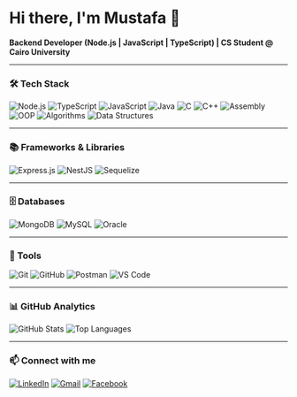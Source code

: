 # Hi there, I'm Mustafa 👋

**Backend Developer (Node.js | JavaScript | TypeScript) | CS Student @ Cairo University**

---

### 🛠️ Tech Stack
![Node.js](https://img.shields.io/badge/Node.js-43853D?style=for-the-badge&logo=node-dot-js&logoColor=white)
![TypeScript](https://img.shields.io/badge/TypeScript-007ACC?style=for-the-badge&logo=typescript&logoColor=white)
![JavaScript](https://img.shields.io/badge/JavaScript-F7DF1E?style=for-the-badge&logo=javascript&logoColor=black)
![Java](https://img.shields.io/badge/Java-ED8B00?style=for-the-badge&logo=openjdk&logoColor=white)
![C](https://img.shields.io/badge/C-00599C?style=for-the-badge&logo=c&logoColor=white)
![C++](https://img.shields.io/badge/C++-00599C?style=for-the-badge&logo=cplusplus&logoColor=white)
![Assembly](https://img.shields.io/badge/Assembly-6E4C13?style=for-the-badge&logoColor=white)
![OOP](https://img.shields.io/badge/OOP-4CAF50?style=for-the-badge&logo=abstract&logoColor=white)
![Algorithms](https://img.shields.io/badge/Algorithms-FF6F00?style=for-the-badge&logo=graph&logoColor=white)
![Data Structures](https://img.shields.io/badge/Data%20Structures-2196F3?style=for-the-badge&logo=code&logoColor=white)

---

### 📚 Frameworks & Libraries
![Express.js](https://img.shields.io/badge/Express.js-000000?style=for-the-badge&logo=express&logoColor=white)
![NestJS](https://img.shields.io/badge/NestJS-E0234E?style=for-the-badge&logo=nestjs&logoColor=white)
![Sequelize](https://img.shields.io/badge/Sequelize-52B0E7?style=for-the-badge&logo=sequelize&logoColor=white)

---

### 🗄️ Databases
![MongoDB](https://img.shields.io/badge/MongoDB-47A248?style=for-the-badge&logo=mongodb&logoColor=white)
![MySQL](https://img.shields.io/badge/MySQL-4479A1?style=for-the-badge&logo=mysql&logoColor=white)
![Oracle](https://img.shields.io/badge/Oracle-F80000?style=for-the-badge&logo=oracle&logoColor=white)

---

### 🔧 Tools
![Git](https://img.shields.io/badge/Git-F05032?style=for-the-badge&logo=git&logoColor=white)
![GitHub](https://img.shields.io/badge/GitHub-181717?style=for-the-badge&logo=github&logoColor=white)
![Postman](https://img.shields.io/badge/Postman-FF6C37?style=for-the-badge&logo=postman&logoColor=white)
![VS Code](https://img.shields.io/badge/VS%20Code-007ACC?style=for-the-badge&logo=visual-studio-code&logoColor=white)

---

### 📊 GitHub Analytics
![GitHub Stats](https://github-readme-stats.vercel.app/api?username=MustafaDols&show_icons=true&theme=radical)
![Top Languages](https://github-readme-stats.vercel.app/api/top-langs/?username=MustafaDols&layout=compact&theme=radical)

---

### 📫 Connect with me
[![LinkedIn](https://img.shields.io/badge/LinkedIn-0077B5?style=for-the-badge&logo=linkedin&logoColor=white)](https://www.linkedin.com/in/mustafa-m-abd-elaziz-318bb731a/)
[![Gmail](https://img.shields.io/badge/Gmail-D14836?style=for-the-badge&logo=gmail&logoColor=white)](mailto:mustafadolseka491@gmail.com)
[![Facebook](https://img.shields.io/badge/Facebook-1877F2?style=for-the-badge&logo=facebook&logoColor=white)]([https://facebook.com/](https://www.facebook.com/share/1DjzYZ5DfN/?mibextid=wwXIfr))
